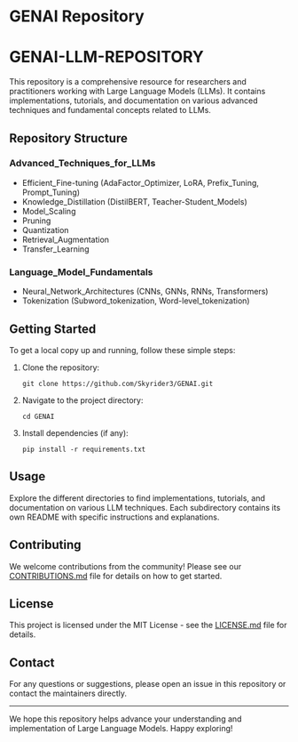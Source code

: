 # GENAI Repository
# GENAI-LLM-REPOSITORY

This repository is a comprehensive resource for researchers and practitioners working with Large Language Models (LLMs). It contains implementations, tutorials, and documentation on various advanced techniques and fundamental concepts related to LLMs.

## Repository Structure

### Advanced_Techniques_for_LLMs
- Efficient_Fine-tuning (AdaFactor_Optimizer, LoRA, Prefix_Tuning, Prompt_Tuning)
- Knowledge_Distillation (DistilBERT, Teacher-Student_Models)
- Model_Scaling
- Pruning
- Quantization
- Retrieval_Augmentation
- Transfer_Learning

### Language_Model_Fundamentals
- Neural_Network_Architectures (CNNs, GNNs, RNNs, Transformers)
- Tokenization (Subword_tokenization, Word-level_tokenization)

## Getting Started

To get a local copy up and running, follow these simple steps:

1. Clone the repository:
   ```
   git clone https://github.com/Skyrider3/GENAI.git
   ```

2. Navigate to the project directory:
   ```
   cd GENAI
   ```

3. Install dependencies (if any):
   ```
   pip install -r requirements.txt
   ```

## Usage

Explore the different directories to find implementations, tutorials, and documentation on various LLM techniques. Each subdirectory contains its own README with specific instructions and explanations.

## Contributing

We welcome contributions from the community! Please see our [CONTRIBUTIONS.md](CONTRIBUTIONS.md) file for details on how to get started.

## License

This project is licensed under the MIT License - see the [LICENSE.md](LICENSE.md) file for details.

## Contact

For any questions or suggestions, please open an issue in this repository or contact the maintainers directly.

---

We hope this repository helps advance your understanding and implementation of Large Language Models. Happy exploring!
